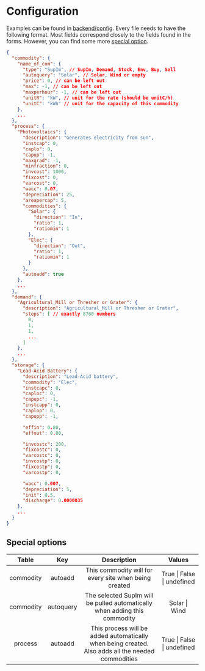 
# Configuration

Examples can be found in [backend/config](../backend/config).
Every file needs to have the following format.
Most fields correspond closely to the fields found in the forms.
However, you can find some more [special option](#special-options).

```json
{
  "commodity": {
    "name_of_com": {
      "type": "SupIm", // SupIm, Demand, Stock, Env, Buy, Sell
      "autoquery": "Solar", // Solar, Wind or empty
      "price": 0, // can be left out
      "max": -1, // can be left out
      "maxperhour": -1, // can be left out
      "unitR": "kW", // unit for the rate (should be unitC/h)
      "unitC": "kWh" // unit for the capacity of this commodity
    },
    ...
  },
  "process": {
    "Photovoltaics": {
      "description": "Generates electricity from sun",
      "instcap": 0,
      "caplo": 0,
      "capup": -1,
      "maxgrad": -1,
      "minfraction": 0,
      "invcost": 1000,
      "fixcost": 0,
      "varcost": 0,
      "wacc": 0.07,
      "depreciation": 25,
      "areapercap": 5,
      "commodities": {
        "Solar": {
          "direction": "In",
          "ratio": 1,
          "ratiomin": 1
        },
        "Elec": {
          "direction": "Out",
          "ratio": 1,
          "ratiomin": 1
        }
      },
      "autoadd": true
    },
    ...
  },
  "demand": {
    "Agricultural_Mill or Thresher or Grater": {
      "description": "Agricultural_Mill or Thresher or Grater",
      "steps": [ // exactly 8760 numbers
        0,
        1,
        1,
        ...
      ]
    },
    ...
  },
  "storage": {
    "Lead-Acid Battery": {
      "description": "Lead-Acid battery",
      "commodity": "Elec",
      "instcapc": 0,
      "caploc": 0,
      "capupc": -1,
      "instcapp": 0,
      "caplop": 0,
      "capupp": -1,

      "effin": 0.80,
      "effout": 0.80,

      "invcostc": 200,
      "fixcostc": 0,
      "varcostc": 0,
      "invcostp": 0,
      "fixcostp": 0,
      "varcostp": 0,

      "wacc": 0.007,
      "depreciation": 5,
      "init": 0.5,
      "discharge": 0.0000035
    },
    ...
  }
}
```

## Special options

|   Table   |    Key    |                                            Description                                            |           Values           |
|:---------:|:---------:|:-------------------------------------------------------------------------------------------------:|:--------------------------:|
| commodity |  autoadd  |                       This commodity will for every site when being created                       | True \| False \| undefined |
| commodity | autoquery |            The selected SupIm will be pulled automatically when adding this commodity             |       Solar \| Wind        |
|  process  |  autoadd  | This process will be added automatically when being created. Also adds all the needed commodities | True \| False \| undefined |

